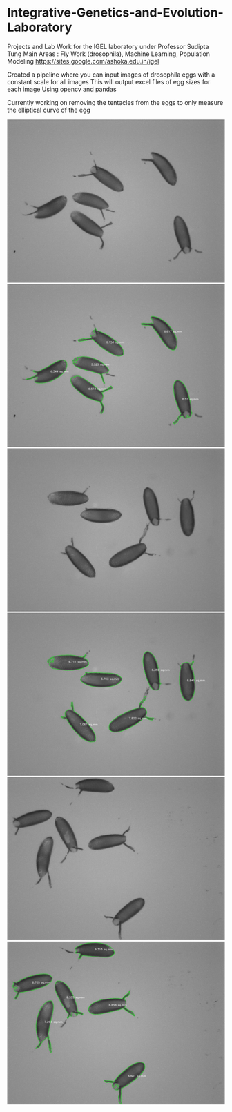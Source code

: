 # Integrative-Genetics-and-Evolution-Laboratory
Projects and Lab Work for the IGEL laboratory under Professor Sudipta Tung
Main Areas : Fly Work (drosophila), Machine Learning, Population Modeling 
https://sites.google.com/ashoka.edu.in/igel

Created a pipeline where you can input images of drosophila eggs with a constant scale for all images
This will output excel files of egg sizes for each image
Using opencv and pandas

Currently working on removing the tentacles from the eggs to only measure the elliptical curve of the egg

![Sample 1](PP02.png)
![Output 1](PP02_contours.jpg)
![Sample 1](PC02.png)
![Output 1](PC02_contours.jpg)
![Sample 1](PP01.png)
![Output 1](PP01_contours.jpg)
